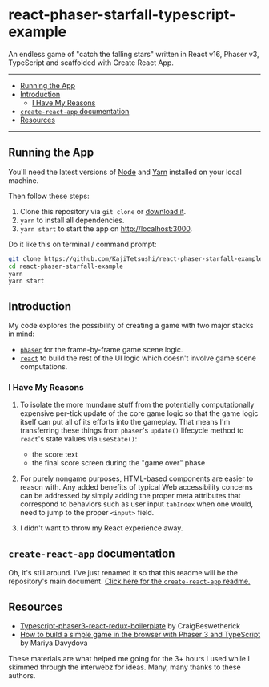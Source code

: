 # react-phaser-starfall-typescript-example

An endless game of "catch the falling stars" written in React v16, Phaser v3, TypeScript and scaffolded with Create React App.

-----

- [Running the App](#running-the-app)
- [Introduction](#introduction)
  - [I Have My Reasons](#i-have-my-reasons)
- [`create-react-app` documentation](#create-react-app-documentation)
- [Resources](#resources)

-----

## Running the App

You'll need the latest versions of [Node](https://nodejs.org/) and [Yarn](https://yarnpkg.com/) installed on your local machine.

Then follow these steps:

1. Clone this repository via `git clone` or [download it](https://github.com/KajiTetsushi/react-phaser-starfall-example/archive/master.zip).
2. `yarn` to install all dependencies.
3. `yarn start` to start the app on [http://localhost:3000](http://localhost:3000).

Do it like this on terminal / command prompt:

```sh
git clone https://github.com/KajiTetsushi/react-phaser-starfall-example.git
cd react-phaser-starfall-example
yarn
yarn start
```

## Introduction

My code explores the possibility of creating a game with two major stacks in mind:

- [`phaser`](https://github.com/photonstorm/phaser) for the frame-by-frame game scene logic.
- [`react`](https://github.com/facebook/react) to build the rest of the UI logic which doesn't involve game scene computations.

### I Have My Reasons

1. To isolate the more mundane stuff from the potentially computationally expensive per-tick update of the core game logic so that the game logic itself can put all of its efforts into the gameplay. That means I'm transferring these things from `phaser`'s `update()` lifecycle method to `react`'s state values via `useState()`:

    - the score text
    - the final score screen during the "game over" phase

2. For purely nongame purposes, HTML-based components are easier to reason with. Any added benefits of typical Web accessibility concerns can be addressed by simply adding the proper meta attributes that correspond to behaviors such as user input `tabIndex` when one would, need to jump to the proper `<input>` field.

3. I didn't want to throw my React experience away.

## `create-react-app` documentation

Oh, it's still around. I've just renamed it so that this readme will be the repository's main document. [Click here for the `create-react-app` readme.](./docs/create-react-app/README.md)

## Resources

- [Typescript-phaser3-react-redux-boilerplate](https://github.com/CraigBeswetherick/Typescript-phaser3-react-redux-boilerplate) by CraigBeswetherick
- [How to build a simple game in the browser with Phaser 3 and TypeScript
](https://medium.freecodecamp.org/how-to-build-a-simple-game-in-the-browser-with-phaser-3-and-typescript-bdc94719135) by Mariya Davydova

These materials are what helped me going for the 3+ hours I used while I skimmed through the interwebz for ideas. Many, many thanks to these authors.
